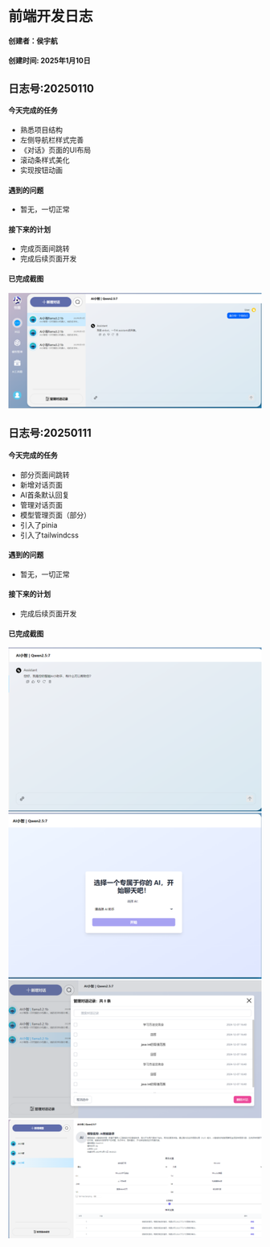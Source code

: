 # 前端开发日志
#### 创建者：侯宇航
#### 创建时间: 2025年1月10日

## 日志号:20250110
#### 今天完成的任务
- 熟悉项目结构
- 左侧导航栏样式完善
- 《对话》页面的UI布局
- 滚动条样式美化
- 实现按钮动画
####  遇到的问题
- 暂无，一切正常
#### 接下来的计划
- 完成页面间跳转
- 完成后续页面开发
#### 已完成截图
![左侧导航栏样式完善](./完成截图/250110.png)

## 日志号:20250111
#### 今天完成的任务
- 部分页面间跳转
- 新增对话页面
- AI首条默认回复
- 管理对话页面
- 模型管理页面（部分）
- 引入了pinia
- 引入了tailwindcss
####  遇到的问题
- 暂无，一切正常
#### 接下来的计划
- 完成后续页面开发
#### 已完成截图
![对话页面](./完成截图/250111.png)
![新增对话](./完成截图/250111-2.png)
![管理对话](./完成截图/250111-3.png)
![管理模型](./完成截图/250111-4.png)


